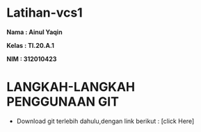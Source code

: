 # Latihan-vcs1

**Nama : Ainul Yaqin**

**Kelas : TI.20.A.1**

**NIM : 312010423**

# **LANGKAH-LANGKAH PENGGUNAAN GIT <br>**

* Download git terlebih dahulu,dengan link berikut :
[click Here]
